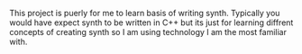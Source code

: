 This project is puerly for me to learn basis of writing synth. Typically you would have expect synth to be written in C++ but its just for learning diffrent concepts of creating synth so I am using technology I am the most familiar with.

